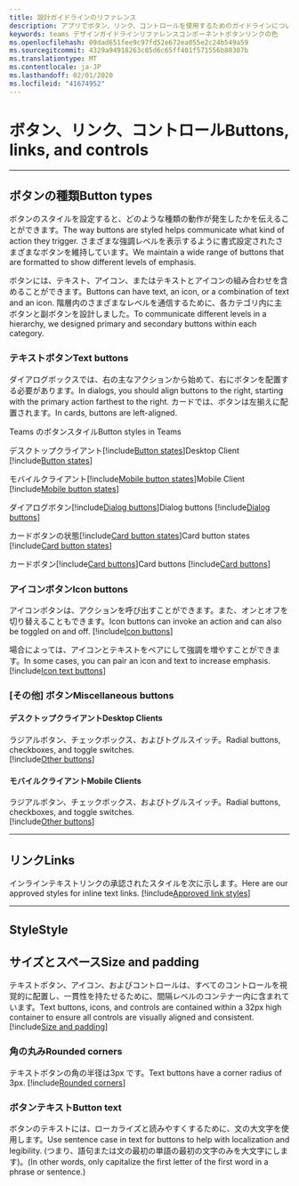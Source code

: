 ```yaml
---
title: 設計ガイドラインのリファレンス
description: アプリでボタン、リンク、コントロールを使用するためのガイドラインについて説明します。
keywords: teams デザインガイドラインリファレンスコンポーネントボタンリンクの色
ms.openlocfilehash: 09dad651fee9c97fd52e672ea055e2c24b549a59
ms.sourcegitcommit: 4329a94918263c85d6c65ff401f571556b80307b
ms.translationtype: MT
ms.contentlocale: ja-JP
ms.lasthandoff: 02/01/2020
ms.locfileid: "41674952"
---
```

# <a name="buttons-links-and-controls"></a><span data-ttu-id="11e04-104">ボタン、リンク、コントロール</span><span class="sxs-lookup"><span data-stu-id="11e04-104">Buttons, links, and controls</span></span>

---

## <a name="button-types"></a><span data-ttu-id="11e04-105">ボタンの種類</span><span class="sxs-lookup"><span data-stu-id="11e04-105">Button types</span></span>

<span data-ttu-id="11e04-106">ボタンのスタイルを設定すると、どのような種類の動作が発生したかを伝えることができます。</span><span class="sxs-lookup"><span data-stu-id="11e04-106">The way buttons are styled helps communicate what kind of action they trigger.</span></span> <span data-ttu-id="11e04-107">さまざまな強調レベルを表示するように書式設定されたさまざまなボタンを維持しています。</span><span class="sxs-lookup"><span data-stu-id="11e04-107">We maintain a wide range of buttons that are formatted to show different levels of emphasis.</span></span>

<span data-ttu-id="11e04-108">ボタンには、テキスト、アイコン、またはテキストとアイコンの組み合わせを含めることができます。</span><span class="sxs-lookup"><span data-stu-id="11e04-108">Buttons can have text, an icon, or a combination of text and an icon.</span></span> <span data-ttu-id="11e04-109">階層内のさまざまなレベルを通信するために、各カテゴリ内に主ボタンと副ボタンを設計しました。</span><span class="sxs-lookup"><span data-stu-id="11e04-109">To communicate different levels in a hierarchy, we designed primary and secondary buttons within each category.</span></span>

### <a name="text-buttons"></a><span data-ttu-id="11e04-110">テキストボタン</span><span class="sxs-lookup"><span data-stu-id="11e04-110">Text buttons</span></span>

<span data-ttu-id="11e04-111">ダイアログボックスでは、右の主なアクションから始めて、右にボタンを配置する必要があります。</span><span class="sxs-lookup"><span data-stu-id="11e04-111">In dialogs, you should align buttons to the right, starting with the primary action farthest to the right.</span></span> <span data-ttu-id="11e04-112">カードでは、ボタンは左揃えに配置されます。</span><span class="sxs-lookup"><span data-stu-id="11e04-112">In cards, buttons are left-aligned.</span></span>

<span data-ttu-id="11e04-113">Teams のボタンスタイル</span><span class="sxs-lookup"><span data-stu-id="11e04-113">Button styles in Teams</span></span>

<span data-ttu-id="11e04-114">デスクトップクライアント[!include[Button states](~/includes/design/buttons-image-states.html)]</span><span class="sxs-lookup"><span data-stu-id="11e04-114">Desktop Client [!include[Button states](~/includes/design/buttons-image-states.html)]</span></span>

<span data-ttu-id="11e04-115">モバイルクライアント[!include[Mobile button states](~/includes/design/buttons-mobile-image-states.html)]</span><span class="sxs-lookup"><span data-stu-id="11e04-115">Mobile Client [!include[Mobile button states](~/includes/design/buttons-mobile-image-states.html)]</span></span>

<span data-ttu-id="11e04-116">ダイアログボタン[!include[Dialog buttons](~/includes/design/buttons-image-dialog.html)]</span><span class="sxs-lookup"><span data-stu-id="11e04-116">Dialog buttons [!include[Dialog buttons](~/includes/design/buttons-image-dialog.html)]</span></span>

<span data-ttu-id="11e04-117">カードボタンの状態[!include[Card button states](~/includes/design/buttons-image-cardstates.html)]</span><span class="sxs-lookup"><span data-stu-id="11e04-117">Card button states [!include[Card button states](~/includes/design/buttons-image-cardstates.html)]</span></span>

<span data-ttu-id="11e04-118">カードボタン[!include[Card buttons](~/includes/design/buttons-image-card.html)]</span><span class="sxs-lookup"><span data-stu-id="11e04-118">Card buttons [!include[Card buttons](~/includes/design/buttons-image-card.html)]</span></span>

### <a name="icon-buttons"></a><span data-ttu-id="11e04-119">アイコンボタン</span><span class="sxs-lookup"><span data-stu-id="11e04-119">Icon buttons</span></span>

<span data-ttu-id="11e04-120">アイコンボタンは、アクションを呼び出すことができます。また、オンとオフを切り替えることもできます。</span><span class="sxs-lookup"><span data-stu-id="11e04-120">Icon buttons can invoke an action and can also be toggled on and off.</span></span>
[!include[Icon buttons](~/includes/design/buttons-image-icon.html)]

<span data-ttu-id="11e04-121">場合によっては、アイコンとテキストをペアにして強調を増やすことができます。</span><span class="sxs-lookup"><span data-stu-id="11e04-121">In some cases, you can pair an icon and text to increase emphasis.</span></span>
[!include[Icon text buttons](~/includes/design/buttons-image-icontext.html)]

### <a name="miscellaneous-buttons"></a><span data-ttu-id="11e04-122">[その他] ボタン</span><span class="sxs-lookup"><span data-stu-id="11e04-122">Miscellaneous buttons</span></span>

#### <a name="desktop-clients"></a><span data-ttu-id="11e04-123">デスクトップクライアント</span><span class="sxs-lookup"><span data-stu-id="11e04-123">Desktop Clients</span></span>
<span data-ttu-id="11e04-124">ラジアルボタン、チェックボックス、およびトグルスイッチ。</span><span class="sxs-lookup"><span data-stu-id="11e04-124">Radial buttons, checkboxes, and toggle switches.</span></span><br/>
[!include[Other buttons](~/includes/design/buttons-image-others.html)]

#### <a name="mobile-clients"></a><span data-ttu-id="11e04-125">モバイルクライアント</span><span class="sxs-lookup"><span data-stu-id="11e04-125">Mobile Clients</span></span>
<span data-ttu-id="11e04-126">ラジアルボタン、チェックボックス、およびトグルスイッチ。</span><span class="sxs-lookup"><span data-stu-id="11e04-126">Radial buttons, checkboxes, and toggle switches.</span></span><br/>
[!include[Other buttons](~/includes/design/buttons-image-mobile-others.html)]

---

## <a name="links"></a><span data-ttu-id="11e04-127">リンク</span><span class="sxs-lookup"><span data-stu-id="11e04-127">Links</span></span>

<span data-ttu-id="11e04-128">インラインテキストリンクの承認されたスタイルを次に示します。</span><span class="sxs-lookup"><span data-stu-id="11e04-128">Here are our approved styles for inline text links.</span></span>
[!include[Approved link styles](~/includes/design/links-image-text.html)]

---

## <a name="style"></a><span data-ttu-id="11e04-129">Style</span><span class="sxs-lookup"><span data-stu-id="11e04-129">Style</span></span>

## <a name="size-and-padding"></a><span data-ttu-id="11e04-130">サイズとスペース</span><span class="sxs-lookup"><span data-stu-id="11e04-130">Size and padding</span></span>

<span data-ttu-id="11e04-131">テキストボタン、アイコン、およびコントロールは、すべてのコントロールを視覚的に配置し、一貫性を持たせるために、間隔レベルのコンテナー内に含まれています。</span><span class="sxs-lookup"><span data-stu-id="11e04-131">Text buttons, icons, and controls are contained within a 32px high container to ensure all controls are visually aligned and consistent.</span></span>
[!include[Size and padding](~/includes/design/style-image-size.html)]

### <a name="rounded-corners"></a><span data-ttu-id="11e04-132">角の丸み</span><span class="sxs-lookup"><span data-stu-id="11e04-132">Rounded corners</span></span>

<span data-ttu-id="11e04-133">テキストボタンの角の半径は3px です。</span><span class="sxs-lookup"><span data-stu-id="11e04-133">Text buttons have a corner radius of 3px.</span></span>
[!include[Rounded corners](~/includes/design/style-image-corners.html)]

### <a name="button-text"></a><span data-ttu-id="11e04-134">ボタンテキスト</span><span class="sxs-lookup"><span data-stu-id="11e04-134">Button text</span></span>

<span data-ttu-id="11e04-135">ボタンのテキストには、ローカライズと読みやすくするために、文の大文字を使用します。</span><span class="sxs-lookup"><span data-stu-id="11e04-135">Use sentence case in text for buttons to help with localization and legibility.</span></span> <span data-ttu-id="11e04-136">(つまり、語句または文の最初の単語の最初の文字のみを大文字にします)。</span><span class="sxs-lookup"><span data-stu-id="11e04-136">(In other words, only capitalize the first letter of the first word in a phrase or sentence.)</span></span>
